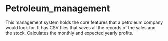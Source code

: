 # Petroleum_management
This management system holds the core features that a petroleum company would look for. It has CSV files that saves all the records of the sales and the stock. Calculates the monthly and expected yearly profits.  
